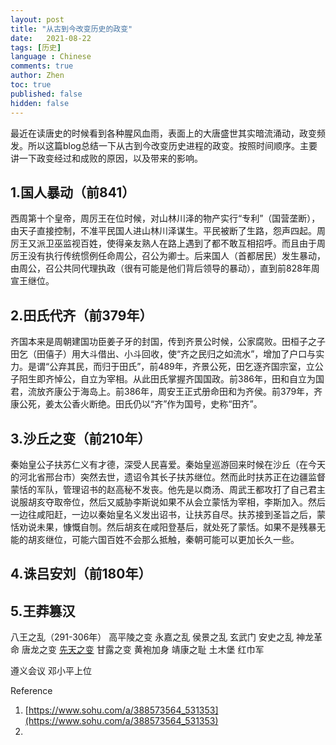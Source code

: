 ```yaml
---
layout: post
title: "从古到今改变历史的政变"
date:   2021-08-22
tags: [历史]
language : Chinese
comments: true
author: Zhen
toc: true
published: false
hidden: false
---
```

最近在读唐史的时候看到各种腥风血雨，表面上的大唐盛世其实暗流涌动，政变频发。所以这篇blog总结一下从古到今改变历史进程的政变。按照时间顺序。主要讲一下政变经过和成败的原因，以及带来的影响。

## 1.国人暴动（前841）
西周第十个皇帝，周厉王在位时候，对山林川泽的物产实行“专利”（国营垄断），由天子直接控制，不准平民国人进山林川泽谋生。平民被断了生路，怨声四起。周厉王又派卫巫监视百姓，使得亲友熟人在路上遇到了都不敢互相招呼。而且由于周厉王没有执行传统惯例任命周公，召公为卿士。后来国人（首都居民）发生暴动，由周公，召公共同代理执政（很有可能是他们背后领导的暴动），直到前828年周宣王继位。

## 2.田氏代齐（前379年）
齐国本来是周朝建国功臣姜子牙的封国，传到齐景公时候，公家腐败。田桓子之子田乞（田僖子）用大斗借出、小斗回收，使“齐之民归之如流水”，增加了户口与实力。是谓“公弃其民，而归于田氏”，前489年，齐景公死，田乞逐齐国宗室，立公子阳生即齐悼公，自立为宰相。从此田氏掌握齐国国政。前386年，田和自立为国君，流放齐康公于海岛上。前386年，周安王正式册命田和为齐侯。前379年，齐康公死，姜太公香火断绝。田氏仍以“齐”作为国号，史称“田齐”。

## **3.沙丘之变（前210年）**
秦始皇公子扶苏仁义有才德，深受人民喜爱。秦始皇巡游回来时候在沙丘（在今天的河北省邢台市）突然去世，遗诏令其长子扶苏继位。然而此时扶苏正在边疆监督蒙恬的军队，管理诏书的赵高秘不发丧。他先是以商汤、周武王都攻打了自己君主说服胡亥夺取帝位，然后又威胁李斯说如果不从会立蒙恬为宰相，李斯加入。然后一边往咸阳赶，一边以秦始皇名义发出诏书，让扶苏自尽。扶苏接到圣旨之后，蒙恬劝说未果，慷慨自刎。然后胡亥在咸阳登基后，就处死了蒙恬。如果不是残暴无能的胡亥继位，可能六国百姓不会那么抵触，秦朝可能可以更加长久一些。

## 4.诛吕安刘（前180年）

## **5.王莽篡汉**
八王之乱（291-306年）
高平陵之变
永嘉之乱
侯景之乱
玄武门
安史之乱
神龙革命
唐龙之变 
[先天之变](https://zh.wikipedia.org/wiki/%E5%85%88%E5%A4%A9%E4%B9%8B%E8%AE%8A "先天之变")
甘露之变
黄袍加身
靖康之耻
土木堡
红巾军


遵义会议
邓小平上位

Reference
1. [https://www.sohu.com/a/388573564_531353](https://www.sohu.com/a/388573564_531353)
2. 

<!--stackedit_data:
eyJoaXN0b3J5IjpbMTU2NTI2NzYyLDMwNzQ3MTYyMl19
-->